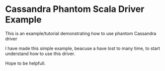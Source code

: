# Cassandra Phantom Scala Driver Example
This is an example/tutorial demonstrating how to use phantom Cassandra driver

I have made this simple example, beacuse a have lost to many time, to start understand how to use this driver.

Hope to be helpfull.
